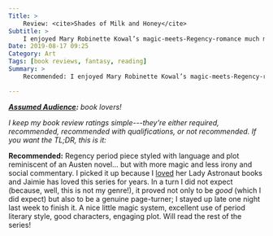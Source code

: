 ```yaml
---
Title: >
    Review: <cite>Shades of Milk and Honey</cite>
Subtitle: >
    I enjoyed Mary Robinette Kowal’s magic-meets-Regency-romance much more than I expected to.
Date: 2019-08-17 09:25
Category: Art
Tags: [book reviews, fantasy, reading]
Summary: >
    Recommended: I enjoyed Mary Robinette Kowal’s magic-meets-Regency-romance much more than I expected to.

---
```


<i><b>[Assumed Audience][aa]:</b> book lovers!</i>

[aa]: https://v4.chriskrycho.com/2018/assumed-audiences.html

<i class=editorial>I keep my book review ratings simple---they're either *required*, *recommended*, *recommended with qualifications*, or *not recommended*. If you want the TL;DR, this is it:</i>

<b>Recommended:</b> Regency period piece styled with language and plot reminiscent of an Austen novel… but with more magic and less irony and social commentary. I picked it up because I [loved] her Lady Astronaut books and Jaimie has loved this series for years. In a turn I did not expect (because, well, this is not my genre!), it proved not only to be *good* (which I did expect) but also to be a genuine page-turner; I stayed up late one night last week to finish it. A nice little magic system, excellent use of period literary style, good characters, engaging plot. Will read the rest of the series!

[loved]: https://v4.chriskrycho.com/2018/the-calculating-stars.html

